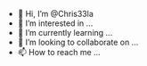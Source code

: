 - 👋 Hi, I’m @Chris33la
- 👀 I’m interested in ...
- 🌱 I’m currently learning ...
- 💞️ I’m looking to collaborate on ...
- 📫 How to reach me ...

<!---
Chris33la/Chris33la is a ✨ special ✨ repository because its `README.md` (this file) appears on your GitHub profile.
You can click the Preview link to take a look at your changes.
--->
